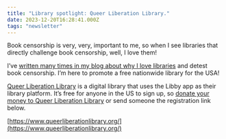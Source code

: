 ```yaml
---
title: "Library spotlight: Queer Liberation Library."
date: 2023-12-20T16:28:41.000Z
tags: "newsletter"
---
```


Book censorship is very, very, important to me, so when I see libraries that directly challenge book censorship, well, I love them!

I’ve [written many times in my blog about why I love libraries](/posts/tags/blog-and-journal) and detest book censorship. I’m here to promote a free nationwide library for the USA!

[Queer Liberation Library](https://www.queerliberationlibrary.org/) is a digital library that uses the Libby app as their library platform. It’s free for anyone in the US to sign up, so [donate your money to Queer Liberation Library](https://givebutter.com/DLwIaj) or send someone the registration link below.

[https://www.queerliberationlibrary.org/](https://www.queerliberationlibrary.org/)
